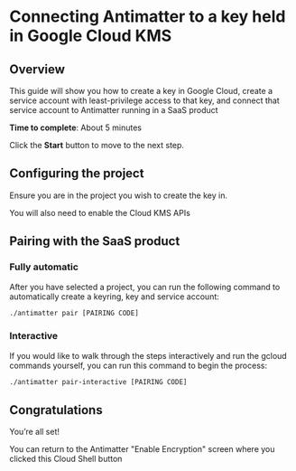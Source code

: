 # Connecting Antimatter to a key held in Google Cloud KMS

## Overview

This guide will show you how to create a key in Google Cloud, create a service account with least-privilege access
to that key, and connect that service account to Antimatter running in a SaaS product

**Time to complete**: About 5 minutes

Click the **Start** button to move to the next step.

## Configuring the project

Ensure you are in the project you wish to create the key in.

<walkthrough-project-setup></walkthrough-project-setup>

You will also need to enable the Cloud KMS APIs

<walkthrough-enable-apis apis="cloudkms.googleapis.com"></walkthrough-enable-apis>

## Pairing with the SaaS product

### Fully automatic
After you have selected a project, you can run the following command to automatically create a keyring, key and service account: 

```sh
./antimatter pair [PAIRING CODE]
```

### Interactive

If you would like to walk through the steps interactively and run the gcloud commands yourself, you can run this
command to begin the process:

```sh
./antimatter pair-interactive [PAIRING CODE]
```

## Congratulations

<walkthrough-conclusion-trophy></walkthrough-conclusion-trophy>

You’re all set!

You can return to the Antimatter "Enable Encryption" screen where you clicked this Cloud Shell button

